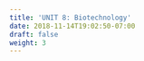 ```yaml
---
title: 'UNIT 8: Biotechnology'
date: 2018-11-14T19:02:50-07:00
draft: false
weight: 3
---
```
















